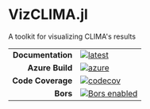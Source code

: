 # VizCLIMA.jl

A toolkit for visualizing CLIMA's results

|||
|---------------------:|:----------------------------------------------|
| **Documentation**    | [![latest][docs-latest-img]][docs-latest-url] |
| **Azure Build**      | [![azure][azure-img]][azure-url]              |
| **Code Coverage**    | [![codecov][codecov-img]][codecov-url]        |
| **Bors**             | [![Bors enabled][bors-img]][bors-url]         |

[docs-latest-img]: https://img.shields.io/badge/docs-latest-blue.svg
[docs-latest-url]: https://climate-machine.github.io/VizCLIMA.jl/latest/

[azure-img]: https://dev.azure.com/climate-machine/VizCLIMA/_apis/build/status/climate-machine.VizCLIMA.jl?branchName=master
[azure-url]: https://dev.azure.com/climate-machine/VizCLIMA/_build/latest?definitionId=8&branchName=master

[codecov-img]: https://codecov.io/gh/climate-machine/VizCLIMA.jl/branch/master/graph/badge.svg
[codecov-url]: https://codecov.io/gh/climate-machine/VizCLIMA.jl

[bors-img]: https://bors.tech/images/badge_small.svg
[bors-url]: https://app.bors.tech/repositories/23739

